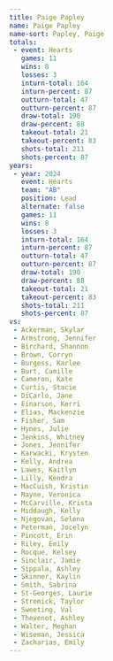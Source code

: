 ```yaml
---
title: Paige Papley
name: Paige Papley
name-sort: Papley, Paige
totals:
 - event: Hearts
   games: 11
   wins: 8
   losses: 3
   inturn-total: 164
   inturn-percent: 87
   outturn-total: 47
   outturn-percent: 87
   draw-total: 190
   draw-percent: 88
   takeout-total: 21
   takeout-percent: 83
   shots-total: 211
   shots-percent: 87
years:
 - year: 2024
   event: Hearts
   team: "AB"
   position: Lead
   alternate: false
   games: 11
   wins: 8
   losses: 3
   inturn-total: 164
   inturn-percent: 87
   outturn-total: 47
   outturn-percent: 87
   draw-total: 190
   draw-percent: 88
   takeout-total: 21
   takeout-percent: 83
   shots-total: 211
   shots-percent: 87
vs:
 - Ackerman, Skylar
 - Armstrong, Jennifer
 - Birchard, Shannon
 - Brown, Corryn
 - Burgess, Karlee
 - Burt, Camille
 - Cameron, Kate
 - Curtis, Stacie
 - DiCarlo, Jane
 - Einarson, Kerri
 - Elias, Mackenzie
 - Fisher, Sam
 - Hynes, Julie
 - Jenkins, Whitney
 - Jones, Jennifer
 - Karwacki, Krysten
 - Kelly, Andrea
 - Lawes, Kaitlyn
 - Lilly, Kendra
 - MacCuish, Kristin
 - Mayne, Veronica
 - McCarville, Krista
 - Middaugh, Kelly
 - Njegovan, Selena
 - Peterman, Jocelyn
 - Pincott, Erin
 - Riley, Emily
 - Rocque, Kelsey
 - Sinclair, Jamie
 - Sippala, Ashley
 - Skinner, Kaylin
 - Smith, Sabrina
 - St-Georges, Laurie
 - Stremick, Taylor
 - Sweeting, Val
 - Thevenot, Ashley
 - Walter, Meghan
 - Wiseman, Jessica
 - Zacharias, Emily
---
```

